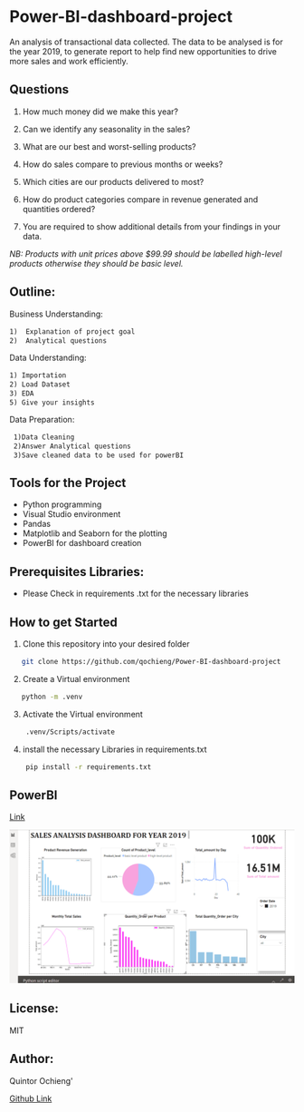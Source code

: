 # Power-BI-dashboard-project
An analysis of transactional data collected. The data to be analysed is for the year 2019, to generate report to help find new opportunities to drive more sales and work efficiently.

## **Questions**

1. How much money did we make this year? 

2. Can we identify any seasonality in the  sales? 

3. What are our best and worst-selling products? 

4. How do sales compare to previous months or weeks? 

5. Which cities are our products delivered to most? 

6. How do product categories compare in revenue generated and quantities  ordered? 

7. You are required to show additional details from your findings in your data.

*NB: Products with unit prices above $99.99 should be labelled high-level products  otherwise they should be basic level.*

## Outline:

Business Understanding:

    1)  Explanation of project goal
    2)  Analytical questions
Data Understanding:

    1) Importation
    2) Load Dataset
    3) EDA
    5) Give your insights
Data Preparation:

     1)Data Cleaning
     2)Answer Analytical questions
     3)Save cleaned data to be used for powerBI


## Tools for the Project

* Python programming
* Visual Studio environment
* Pandas
* Matplotlib and Seaborn for the plotting
* PowerBI for dashboard creation

## Prerequisites Libraries:
* Please  Check in requirements .txt for the necessary libraries

## How to get Started
1) Clone this repository into your desired folder

```sh
   git clone https://github.com/qochieng/Power-BI-dashboard-project
```  

2) Create a Virtual environment

```sh
   python -m .venv
```   

3) Activate the Virtual environment

```sh
    .venv/Scripts/activate
```

4) install the necessary Libraries in requirements.txt

```sh
    pip install -r requirements.txt
```

## PowerBI
[Link](https://app.powerbi.com/groups/me/reports/73167698-3745-494b-a80e-ca34250adb67/ReportSection?experience=power-bi)

![Alt text](<Data/PowerBI shot.png>)



## License:

MIT



## Author:
Quintor Ochieng'

[Github Link](https://github.com/qochieng/Power-BI-dashboard-project)
